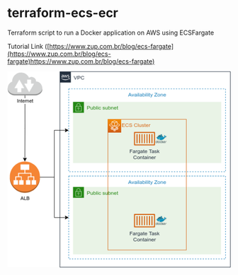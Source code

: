 # terraform-ecs-ecr
Terraform script to run a Docker application on AWS using ECS ​​Fargate

Tutorial Link
([https://www.zup.com.br/blog/ecs-fargate](https://www.zup.com.br/blog/ecs-fargate)https://www.zup.com.br/blog/ecs-fargate)

![Diagram](diagram.drawio.png)

